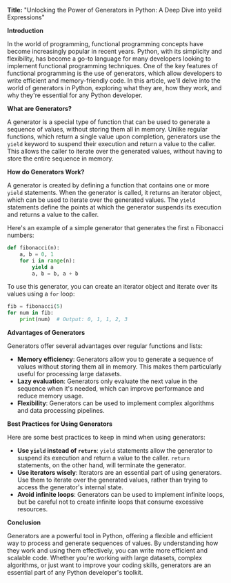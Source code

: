 **Title:** "Unlocking the Power of Generators in Python: A Deep Dive into yeild Expressions"

**Introduction**

In the world of programming, functional programming concepts have become increasingly popular in recent years. Python, with its simplicity and flexibility, has become a go-to language for many developers looking to implement functional programming techniques. One of the key features of functional programming is the use of generators, which allow developers to write efficient and memory-friendly code. In this article, we'll delve into the world of generators in Python, exploring what they are, how they work, and why they're essential for any Python developer.

**What are Generators?**

A generator is a special type of function that can be used to generate a sequence of values, without storing them all in memory. Unlike regular functions, which return a single value upon completion, generators use the `yield` keyword to suspend their execution and return a value to the caller. This allows the caller to iterate over the generated values, without having to store the entire sequence in memory.

**How do Generators Work?**

A generator is created by defining a function that contains one or more `yield` statements. When the generator is called, it returns an iterator object, which can be used to iterate over the generated values. The `yield` statements define the points at which the generator suspends its execution and returns a value to the caller.

Here's an example of a simple generator that generates the first `n` Fibonacci numbers:
```python
def fibonacci(n):
    a, b = 0, 1
    for i in range(n):
        yield a
        a, b = b, a + b
```
To use this generator, you can create an iterator object and iterate over its values using a `for` loop:
```python
fib = fibonacci(5)
for num in fib:
    print(num)  # Output: 0, 1, 1, 2, 3
```
**Advantages of Generators**

Generators offer several advantages over regular functions and lists:

* **Memory efficiency**: Generators allow you to generate a sequence of values without storing them all in memory. This makes them particularly useful for processing large datasets.
* **Lazy evaluation**: Generators only evaluate the next value in the sequence when it's needed, which can improve performance and reduce memory usage.
* **Flexibility**: Generators can be used to implement complex algorithms and data processing pipelines.

**Best Practices for Using Generators**

Here are some best practices to keep in mind when using generators:

* **Use `yield` instead of `return`**: `yield` statements allow the generator to suspend its execution and return a value to the caller. `return` statements, on the other hand, will terminate the generator.
* **Use iterators wisely**: Iterators are an essential part of using generators. Use them to iterate over the generated values, rather than trying to access the generator's internal state.
* **Avoid infinite loops**: Generators can be used to implement infinite loops, but be careful not to create infinite loops that consume excessive resources.

**Conclusion**

Generators are a powerful tool in Python, offering a flexible and efficient way to process and generate sequences of values. By understanding how they work and using them effectively, you can write more efficient and scalable code. Whether you're working with large datasets, complex algorithms, or just want to improve your coding skills, generators are an essential part of any Python developer's toolkit.